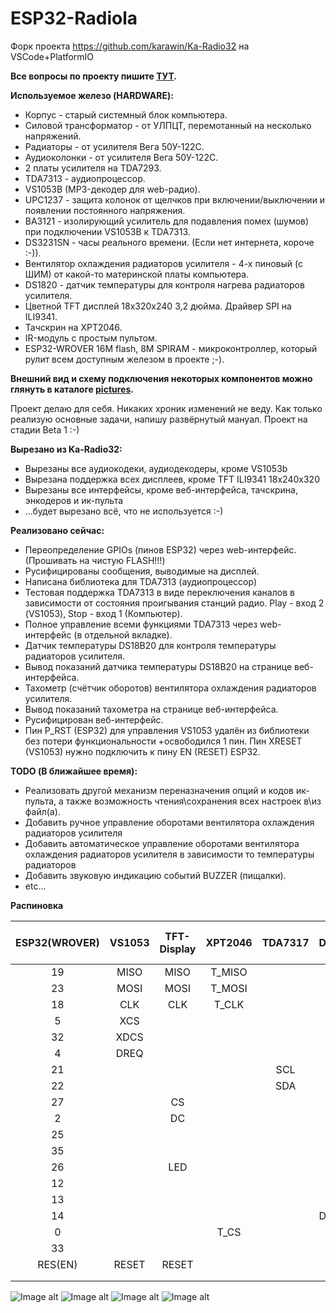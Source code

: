 # ESP32-Radiola
Форк проекта https://github.com/karawin/Ka-Radio32 на VSCode+PlatformIO

**Все вопросы по проекту пишите [ТУТ](https://serverdoma.ru/viewtopic.php?f=70&t=1178).**

**Используемое железо (HARDWARE):**
  + Корпус - старый системный блок компьютера.
  + Силовой трансформатор - от УЛПЦТ, перемотанный на несколько напряжений.
  + Радиаторы - от усилителя Вега 50У-122С.
  + Аудиоколонки - от усилителя Вега 50У-122С.
  + 2 платы усилителя на TDA7293.
  + TDA7313 - аудиопроцессор.
  + VS1053B (MP3-декодер для web-радио).
  + UPC1237 - защита колонок от щелчков при включении/выключении и появлении постоянного напряжения.
  + BA3121 - изолирующий усилитель для подавления помех (шумов) при подключении VS1053B к TDA7313.
  + DS3231SN - часы реального времени. (Если нет интернета, короче :-)).
  + Вентилятор охлаждения радиаторов усилителя - 4-х пиновый (с ШИМ) от какой-то материнской платы компьютера.
  + DS1820 - датчик температуры для контроля нагрева радиаторов усилителя.
  + Цветной TFT дисплей 18x320x240 3,2 дюйма. Драйвер SPI на ILI9341.
  + Тачскрин на XPT2046.
  + IR-модуль с простым пультом.
  + ESP32-WROVER 16M flash, 8M SPIRAM - микроконтроллер, который рулит всем доступным железом в проекте ;-).

  **Внешний вид и схему подключения некоторых компонентов можно глянуть в каталоге [pictures](https://github.com/SinglWolf/ESP32-Radiola/tree/master/pictures).**


Проект делаю для себя. Никаких хроник изменений не веду. Как только реализую основные задачи, напишу развёрнутый мануал.
Проект на стадии Beta 1 :-)

**Вырезано из Ka-Radio32:**
  - Вырезаны все аудиокодеки, аудиодекодеры, кроме VS1053b
  - Вырезана поддержка всех дисплеев, кроме TFT ILI9341 18x240x320
  - Вырезаны все интерфейсы, кроме веб-интерфейса, тачскрина, энкодеров и ик-пульта
  - ...будет вырезано всё, что не используется :-)

**Реализовано сейчас:**
  + Переопределение GPIOs (пинов ESP32) через web-интерфейс. (Прошивать на чистую FLASH!!!)
  + Русифицированы сообщения, выводимые на дисплей.
  + Написана библиотека для TDA7313 (аудиопроцессор)
  + Тестовая поддержка TDA7313 в виде переключения каналов в зависимости от состояния проигывания станций радио. Play - вход 2 (VS1053), Stop - вход 1 (Компьютер).
  + Полное управление всеми функциями TDA7313 через web-интерфейс (в отдельной вкладке).
  + Датчик температуры DS18B20 для контроля температуры радиаторов усилителя.
  + Вывод показаний датчика температуры DS18B20 на странице веб-интерфейса.
  + Тахометр (счётчик оборотов) вентилятора охлаждения радиаторов усилителя.
  + Вывод показаний тахометра на странице веб-интерфейса.
  + Русифицирован веб-интерфейс.
  + Пин P_RST (ESP32) для управления VS1053 удалён из библиотеки без потери функциональности +освободился 1 пин. Пин XRESET (VS1053) нужно подключить к пину EN (RESET) ESP32.

**TODO (В ближайшее время):**
  + Реализовать другой механизм переназначения опций и кодов ик-пульта, а также возможность чтения\сохранения всех настроек в\из файл(а).
  + Добавить ручное управление оборотами вентилятора охлаждения радиаторов усилителя
  + Добавить автоматическое управление оборотами вентилятора охлаждения радиаторов усилителя в зависимости то температуры радиаторов
  + Добавить звуковую индикацию событий BUZZER (пищалки).
  + etc...

**Распиновка** 

| ESP32(WROVER) | VS1053  | TFT-Display  | XPT2046  | TDA7317  | DS1820  | 4-Pin Fan  | LED  | DS3231SN  |   IRLED   |  BUZZER   |
| :-----------: | :-----: | :----------: | :------: | :------: | :-----: | :--------: | :--: | :-------: | :-------: | :-------: |
|      19       |  MISO   |     MISO     |  T_MISO  |          |         |            |      |           |           |           |
|      23       |  MOSI   |     MOSI     |  T_MOSI  |          |         |            |      |           |           |           |
|      18       |  CLK    |     CLK      |  T_CLK   |          |         |            |      |           |           |           |
|       5       |  XCS    |              |          |          |         |            |      |           |           |           |
|      32       |  XDCS   |              |          |          |         |            |      |           |           |           |
|       4       |  DREQ   |              |          |          |         |            |      |           |           |           |
|      21       |         |              |          |    SCL   |         |            |      |    SCL    |           |           |
|      22       |         |              |          |    SDA   |         |            |      |    SDA    |           |           |
|      27       |         |      CS      |          |          |         |            |      |           |           |           |
|       2       |         |      DC      |          |          |         |            |      |           |           |           |
|      25       |         |              |          |          |         |            | +LED |           |           |           |
|      35       |         |              |          |          |         |            |      |           |  +IRLED   |           |
|      26       |         |      LED     |          |          |         |            |      |           |           |           |
|      12       |         |              |          |          |         |    TACH    |      |           |           |           |
|      13       |         |              |          |          |         |    PWM     |      |           |           |           |
|      14       |         |              |          |          |  DS1820 |            |      |           |           |           |
|       0       |         |              |   T_CS   |          |         |            |      |           |           |           |
|      33       |         |              |          |          |         |            |      |           |           |  +BUZZER  |
|    RES(EN)    |  RESET  |    RESET     |          |          |         |            |      |           |           |           |
|               |         |              |          |          |         |            |      |           |           |           |
|               |         |              |          |          |         |            |      |           |           |           |

![Image alt](https://github.com/SinglWolf/ESP32-Radiola/raw/master/pictures/ESP32-Radiola.png)
![Image alt](https://github.com/SinglWolf/ESP32-Radiola/raw/master/pictures/amplifier.jpg)
![Image alt](https://github.com/SinglWolf/ESP32-Radiola/raw/master/pictures/ESP32WROVER.jpg)
![Image alt](https://github.com/SinglWolf/ESP32-Radiola/raw/master/pictures/display.jpg)
